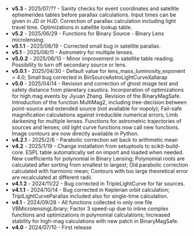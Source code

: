 -  **v5.3** - 2025/07/?? - Sanity checks for event coordinates and satellite ephemerides tables before parallax calculations. Input times can be given in JD or HJD. Correction of parallax calculation including light travel time. Optimizations in satellite lookup table.
-  **v5.2** - 2025/06/29 - Functions for Binary Source - Binary Lens microlensing.
-  **v5.1.1** - 2025/06/19 - Corrected small bug in satellite parallax.
-  **v5.1** - 2025/06/11 - Astrometry for multiple lenses.
-  **v5.0.2** - 2025/06/10 - Minor improvement in satellite table reading. Possibility to turn off secondary source or lens.
-  **v5.0.1** - 2025/04/30 - Default value for lens_mass_luminosity_exponent = 4.0; Small bug corrected in BinSourceAstroLightCurveXallarap
-  **v5.0** - 2025/04/14 - Revision and correction of ghost image test and safety distance from planetary caustics. Incorporation of optimizations for high.mag events by Jiyuan Zhang. Revision of the BinaryMagSafe. Introduction of the function MultiMag2, including tree-decision between point-source and extended source (not available for nopoly); Fail-safe magnification calculations against irreducible numerical errors; Limb darkening for multiple lenses. Functions for astrometric trajectories of sources and lenses; old light curve functions now call new functions. Image contours are now directly available in Python.
-  **v4.2.1** - 2025/2/6 - Parabolic correction set back to arithmetic mean
-  **v4.2** - 2025/1/19 - Change installation from setuptools to scikit-build-core. ESPL table automatically set on import and loaded when needed. New coefficients for polynomial in Binary Lensing; Polynomial roots are calculated after sorting from smallest to largest; Old parabolic correction calculated with harmonic mean; Contours with too large theoretical error are recalculated at different radii.
-  **v4.1.2** - 2024/11/22 - Bug corrected in TripleLightCurve for far sources.
-  **v4.1.1** - 2024/10/14 - Bug corrected in Keplerian orbit calculation; TriplLightCurveParallax included also for single-time calculation.
-  **v4.1** - 2024/09/28 - All functions collected in only one file VBMicrolensingLibrary; Factor 3 speed-up due to inline complex functions and optimizations in polynomial calculations; Increased stability for high-mag calculations with new patch in BinaryMagSafe.
-  **v4.0** - 2024/07/10 - First release
